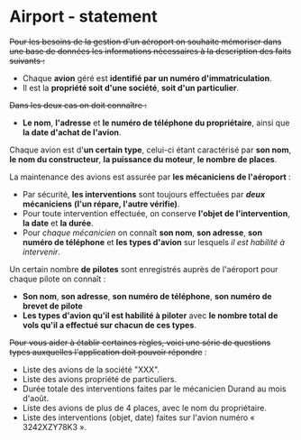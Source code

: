 Airport - statement
==========

~~Pour  les  besoins  de  la  gestion  d'un  aéroport  on  souhaite  mémoriser  dans  une  base  de  données  les  informations nécessaires à la description des faits suivants :~~
 
- Chaque **avion** géré est **identifié par un numéro d'immatriculation**.  
- Il est la **propriété soit d'une société**, **soit d'un particulier**. 
 
~~Dans les deux cas on doit connaître :~~  
- **Le nom**, **l'adresse** et **le numéro de téléphone du propriétaire**, ainsi que **la date d'achat de l'avion**. 
 
Chaque avion est d'**un certain type**, celui-ci étant caractérisé par **son nom**, **le nom du constructeur**, **la puissance du moteur**, **le nombre de places**. 
 
La maintenance des avions est assurée par **les mécaniciens de l'aéroport** :  
- Par sécurité, **les interventions** sont toujours effectuées par ***deux* mécaniciens** **(l'un répare, l'autre vérifie)**.  
- Pour toute intervention effectuée, on conserve **l'objet de l'intervention**, **la date** et **la durée**.  
- Pour *chaque mécanicien* on connaît **son nom**, **son adresse**, **son numéro de téléphone** et **les types d'avion** sur lesquels *il est habilité à intervenir*.  
 
Un certain nombre **de pilotes** sont enregistrés auprès de l'aéroport pour chaque pilote on connaît :  
- **Son nom**, **son adresse**, **son numéro de téléphone**, **son numéro de brevet de pilote** 
- **Les  types  d'avion  qu'il  est  habilité  à  piloter**  avec  **le  nombre  total  de  vols  qu'il  a  effectué  sur  chacun  de  ces types**.  
 
~~Pour  vous  aider  à  établir  certaines  règles,  voici  une  série  de  questions  types  auxquelles  l'application  doit  pouvoir 
répondre~~ :  
- Liste des avions de la société "XXX". 
- Liste des avions propriété de particuliers.  
- Durée totale des interventions faites par le mécanicien Durand au mois d'août.  
- Liste des avions de plus de 4 places, avec le nom du propriétaire.  
- Liste des interventions (objet, date) faites sur l'avion numéro « 3242XZY78K3 ».
